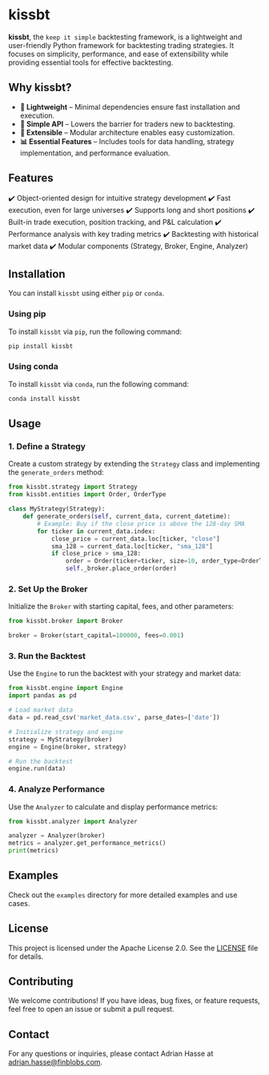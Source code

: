 # kissbt

**kissbt**, the `keep it simple` backtesting framework, is a lightweight and user-friendly Python framework for backtesting trading strategies. It focuses on simplicity, performance, and ease of extensibility while providing essential tools for effective backtesting.

## Why kissbt?

- **🚀 Lightweight** – Minimal dependencies ensure fast installation and execution.
- **📖 Simple API** – Lowers the barrier for traders new to backtesting.
- **🔌 Extensible** – Modular architecture enables easy customization.
- **📊 Essential Features** – Includes tools for data handling, strategy implementation, and performance evaluation.

## Features

✔️ Object-oriented design for intuitive strategy development
✔️ Fast execution, even for large universes
✔️ Supports long and short positions
✔️ Built-in trade execution, position tracking, and P&L calculation
✔️ Performance analysis with key trading metrics
✔️ Backtesting with historical market data
✔️ Modular components (Strategy, Broker, Engine, Analyzer)

## Installation

You can install `kissbt` using either `pip` or `conda`.

### Using pip

To install `kissbt` via `pip`, run the following command:

```sh
pip install kissbt
```

### Using conda

To install `kissbt` via `conda`, run the following command:

```sh
conda install kissbt
```

## Usage

### 1. Define a Strategy

Create a custom strategy by extending the `Strategy` class and implementing the `generate_orders` method:

```python
from kissbt.strategy import Strategy
from kissbt.entities import Order, OrderType

class MyStrategy(Strategy):
    def generate_orders(self, current_data, current_datetime):
        # Example: Buy if the close price is above the 128-day SMA
        for ticker in current_data.index:
            close_price = current_data.loc[ticker, "close"]
            sma_128 = current_data.loc[ticker, "sma_128"]
            if close_price > sma_128:
                order = Order(ticker=ticker, size=10, order_type=OrderType.OPEN)
                self._broker.place_order(order)
```

### 2. Set Up the Broker

Initialize the `Broker` with starting capital, fees, and other parameters:

```python
from kissbt.broker import Broker

broker = Broker(start_capital=100000, fees=0.001)
```

### 3. Run the Backtest

Use the `Engine` to run the backtest with your strategy and market data:

```python
from kissbt.engine import Engine
import pandas as pd

# Load market data
data = pd.read_csv('market_data.csv', parse_dates=['date'])

# Initialize strategy and engine
strategy = MyStrategy(broker)
engine = Engine(broker, strategy)

# Run the backtest
engine.run(data)
```

### 4. Analyze Performance

Use the `Analyzer` to calculate and display performance metrics:

```python
from kissbt.analyzer import Analyzer

analyzer = Analyzer(broker)
metrics = analyzer.get_performance_metrics()
print(metrics)
```

## Examples

Check out the `examples` directory for more detailed examples and use cases.

## License

This project is licensed under the Apache License 2.0. See the [LICENSE](LICENSE) file for details.

## Contributing

We welcome contributions! If you have ideas, bug fixes, or feature requests, feel free to open an issue or submit a pull request.

## Contact

For any questions or inquiries, please contact Adrian Hasse at adrian.hasse@finblobs.com.

